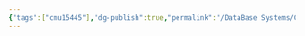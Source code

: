 ```yaml
---
{"tags":["cmu15445"],"dg-publish":true,"permalink":"/DataBase Systems/CMU 15-445：Database Systems/Lecture 19 Database Logging/","dgPassFrontmatter":true,"noteIcon":"","created":"2025-07-07T16:31:29.312+08:00","updated":"2025-07-07T16:31:54.590+08:00"}
---
```


